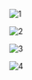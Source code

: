![1](https://user-images.githubusercontent.com/45221397/70114328-1c06f900-1682-11ea-91d1-2df3e546e3d8.png)



![2](https://user-images.githubusercontent.com/45221397/70114345-30e38c80-1682-11ea-8943-79e77110dfa2.png)



![3](https://user-images.githubusercontent.com/45221397/70114359-3e991200-1682-11ea-9a06-caac5a10a527.png)



![4](https://user-images.githubusercontent.com/45221397/70114371-4953a700-1682-11ea-90ee-5e118097d004.png)
